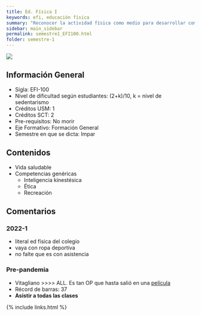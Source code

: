 ```yaml
---
title: Ed. Física I
keywords: efi, educación física
summary: "Reconocer la actividad física como medio para desarrollar competencias genéricas, tales como inteligencia kinestésica, ética y recreación, entre otras, para transferirlas a las tareas diarias que le demande el entorno personal, social y profesional. Puta vai a correr harto, no sé qué esperabas de un ramo con este nombre."
sidebar: main_sidebar
permalink: semestre1_EFI100.html
folder: semestre-1
---
```


<img id="right-img" src="{{ site.baseurl }}/images/semestre1/run_as_admin.png">

## Información General

- Sigla: EFI-100
- Nivel de dificultad según estudiantes: (2+k)/10, k = nivel de sedentarismo
- Créditos USM: 1
- Créditos SCT: 2
- Pre-requisitos: No morir
- Eje Formativo: Formación General
- Semestre en que se dicta: Impar

## Contenidos

- Vida saludable
- Competencias genéricas
  - Inteligencia kinestésica
  - Ética
  - Recreación

## Comentarios

### 2022-1

- literal ed física del colegio
- vaya con ropa deportiva
- no falte que es con asistencia

### Pre-pandemia

- Vitagliano >\>>\> ALL. Es tan OP que hasta salió en una [película][1]
- Récord de barras: 37
- **Asistir a todas las clases**

[1]: https://www.youtube.com/watch?v=q0gZOym0QmE

{% include links.html %}
